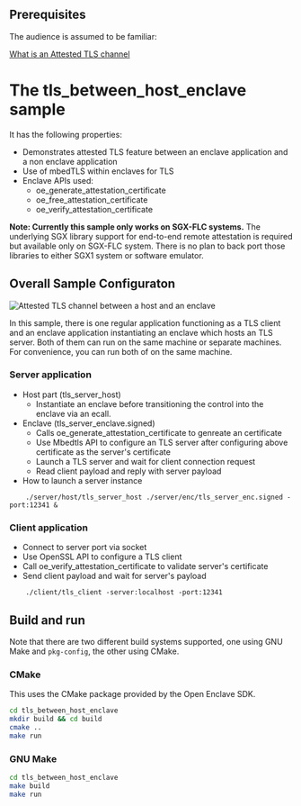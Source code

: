 ## Prerequisites

 The audience is assumed to be familiar:

 [What is an Attested TLS channel](../tls_between_enclaves/AttestedTLSREADME.md#what-is-an-attested-tls-channel)

# The tls_between_host_enclave sample

It has the following properties:

- Demonstrates attested TLS feature between an enclave application and a non enclave application
- Use of mbedTLS within enclaves for TLS
- Enclave APIs used:
  - oe_generate_attestation_certificate
  - oe_free_attestation_certificate
  - oe_verify_attestation_certificate

**Note: Currently this sample only works on SGX-FLC systems.** The underlying SGX library support for end-to-end remote attestation is required but available only on SGX-FLC system. There is no plan to back port those libraries to either SGX1 system or software emulator.

## Overall Sample Configuraton

 ![Attested TLS channel between a host and an enclave](tls_between_host_enclave.png)

In this sample, there is one regular application functioning as a TLS client and an enclave application
instantiating an enclave which hosts an TLS server. Both of them can run on the same machine or separate machines. For convenience, you can run both of on the same machine.

### Server application
  - Host part (tls_server_host)
    - Instantiate an enclave before transitioning the control into the enclave via an ecall.
  - Enclave (tls_server_enclave.signed)
    - Calls oe_generate_attestation_certificate to genreate an certificate
    - Use Mbedtls API to configure an TLS server after configuring above certificate as the server's certificate
    - Launch a TLS server and wait for client connection request
    - Read client payload and reply with server payload
  - How to launch a server instance

```
	./server/host/tls_server_host ./server/enc/tls_server_enc.signed -port:12341 &
```

### Client application
 - Connect to server port via socket
 - Use OpenSSL API to configure a TLS client
 - Call oe_verify_attestation_certificate to validate server's certificate
 - Send client payload and wait for server's payload

```
	./client/tls_client -server:localhost -port:12341
```

## Build and run

Note that there are two different build systems supported, one using GNU Make and
`pkg-config`, the other using CMake.

### CMake

This uses the CMake package provided by the Open Enclave SDK.

```bash
cd tls_between_host_enclave
mkdir build && cd build
cmake ..
make run
```

### GNU Make

```bash
cd tls_between_host_enclave
make build
make run
```
